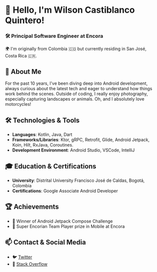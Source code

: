 # 👋 Hello, I'm Wilson Castiblanco Quintero!

### 🛠 Principal Software Engineer at Encora

🌍 I'm originally from Colombia 🇨🇴 but currently residing in San José, Costa Rica 🇨🇷.

## 📖 About Me
For the past 10 years, I've been diving deep into Android development, always curious about the latest tech and eager to understand how things work behind the scenes. Outside of coding, I really enjoy photography, especially capturing landscapes or animals. Oh, and I absolutely love motorcycles!

## 🛠 Technologies & Tools

- **Languages**: Kotlin, Java, Dart
- **Frameworks/Libraries**: Ktor, gRPC, Retrofit, Glide, Android Jetpack, Koin, Hilt, RxJava, Coroutines.
- **Development Environment**: Android Studio, VSCode, IntelliJ

## 🎓 Education & Certifications

- **University**: Distrital University Francisco José de Caldas, Bogotá, Colombia
- **Certifications**: Google Associate Android Developer

## 🏆 Achievements 

- 🥇 Winner of Android Jetpack Compose Challenge 
- 📱 Super Encorian Team Player prize in Mobile at Encora

## 📫 Contact & Social Media

- 🐦 [Twitter](https://twitter.com/castiblanco_w)
- 📝 [Stack Overflow](https://stackoverflow.com/users/2300057/wilson-castiblanco)

